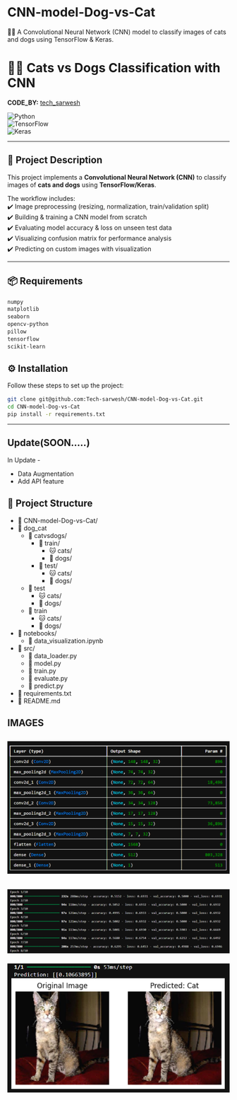 # CNN-model-Dog-vs-Cat
🐶🐱 A Convolutional Neural Network (CNN) model to classify images of cats and dogs using TensorFlow & Keras.

# 🐶🐱 Cats vs Dogs Classification with CNN  

**CODE_BY:** [tech_sarwesh](https://github.com/tech-sarwesh)  

![Python](https://img.shields.io/badge/Python-3.8%2B-blue)  
![TensorFlow](https://img.shields.io/badge/TensorFlow-2.x-orange)  
![Keras](https://img.shields.io/badge/Keras-Deep%20Learning-red)  

---

## 📖 Project Description  
This project implements a **Convolutional Neural Network (CNN)** to classify images of **cats and dogs** using **TensorFlow/Keras**.  

The workflow includes:  
✔️ Image preprocessing (resizing, normalization, train/validation split)  
✔️ Building & training a CNN model from scratch  
✔️ Evaluating model accuracy & loss on unseen test data  
✔️ Visualizing confusion matrix for performance analysis  
✔️ Predicting on custom images with visualization  

---

## 📦 Requirements  

```bash
numpy
matplotlib
seaborn
opencv-python
pillow
tensorflow
scikit-learn
```

## ⚙️ Installation

Follow these steps to set up the project:
```bash
git clone git@github.com:Tech-sarwesh/CNN-model-Dog-vs-Cat.git
cd CNN-model-Dog-vs-Cat
pip install -r requirements.txt
```
---
## Update(SOON.....)

In Update - 
- Data Augmentation
- Add API feature

## 📂 Project Structure

- 📁 CNN-model-Dog-vs-Cat/
- 📁 dog_cat
  - 📁 catvsdogs/
    - 📁 train/
      - 🐱 cats/
      - 🐶 dogs/
    - 📁 test/
      - 🐱 cats/
      - 🐶 dogs/
  - 📁 test
    - 🐱 cats/
    - 🐶 dogs/
  - 📁 train
    - 🐱 cats/
    - 🐶 dogs/
- 📁 notebooks/
  - 📄 data_visualization.ipynb
- 📁 src/
  - 📄 data_loader.py
  - 📄 model.py
  - 📄 train.py
  - 📄 evaluate.py
  - 📄 predict.py
- 📄 requirements.txt
- 📄 README.md

## IMAGES

![SCR-1](https://github.com/Tech-sarwesh/CNN-model-Dog-vs-Cat/blob/main/Screenshot%202025-09-14%20103706.png)
--
![SCR-1](https://github.com/Tech-sarwesh/CNN-model-Dog-vs-Cat/blob/main/Screenshot%202025-09-14%20103752.png)
--
![SCR-1](https://github.com/Tech-sarwesh/CNN-model-Dog-vs-Cat/blob/main/Screenshot%202025-09-14%20103826.png)

